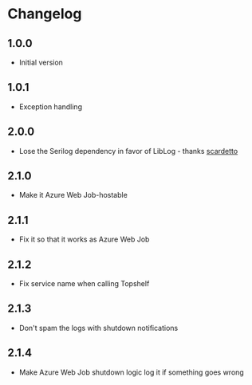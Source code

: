 # Changelog

## 1.0.0

* Initial version

## 1.0.1

* Exception handling

## 2.0.0

* Lose the Serilog dependency in favor of LibLog - thanks [scardetto]

## 2.1.0

* Make it Azure Web Job-hostable

## 2.1.1

* Fix it so that it works as Azure Web Job

## 2.1.2

* Fix service name when calling Topshelf

## 2.1.3

* Don't spam the logs with shutdown notifications

## 2.1.4

* Make Azure Web Job shutdown logic log it if something goes wrong

[scardetto]: https://github.com/scardetto